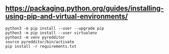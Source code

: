 ## https://packaging.python.org/guides/installing-using-pip-and-virtual-environments/

``` 
python3 -m pip install --user --upgrade pip
python3 -m pip install --user virtualenv
python3 -m venv pyredditor
source pyredditor/bin/activate
pip install -r requirements.txt 
```
